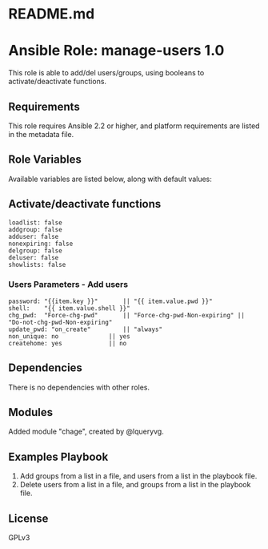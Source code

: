 # README.md
# Ansible Role: manage-users 1.0

This role is able to add/del users/groups, using booleans to activate/deactivate functions.

## Requirements

This role requires Ansible 2.2 or higher, and platform requirements are listed in the metadata file.

## Role Variables

Available variables are listed below, along with default values:

## Activate/deactivate functions
	loadlist: false
	addgroup: false
	adduser: false
	nonexpiring: false
	delgroup: false
	deluser: false
	showlists: false

### Users Parameters - Add users
	password: "{{item.key }}"	 	|| "{{ item.value.pwd }}"
	shell: 	  "{{ item.value.shell }}"	
	chg_pwd:  "Force-chg-pwd"		|| "Force-chg-pwd-Non-expiring" || "Do-not-chg-pwd-Non-expiring"
	update_pwd: "on_create" 		|| "always"
	non_unique: no				|| yes
	createhome: yes				|| no

## Dependencies
There is no dependencies with other roles.

## Modules
Added module "chage", created by @lqueryvg.

## Examples Playbook
1. Add groups from a list in a file, and users from a list in the playbook file. 
2. Delete users from a list in a file, and groups from a list in the playbook file. 

## License
GPLv3
